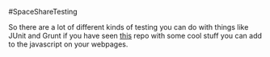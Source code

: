 #SpaceShareTesting

So there are a lot of different kinds of testing you can do with things like JUnit and Grunt if you have seen [this]() repo with some cool stuff you can add to the javascript on your webpages. 


